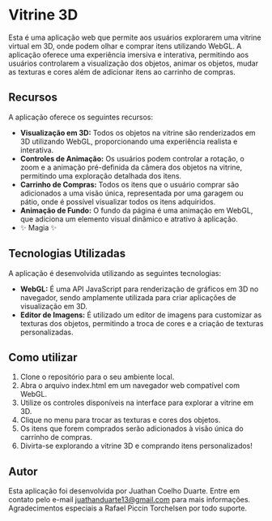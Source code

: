 # Vitrine 3D

Esta é uma aplicação web que permite aos usuários explorarem uma vitrine virtual em 3D, onde podem olhar e comprar itens utilizando WebGL. A aplicação oferece uma experiência imersiva e interativa, permitindo aos usuários controlarem a visualização dos objetos, animar os objetos, mudar as texturas e cores além de adicionar itens ao carrinho de compras.

## Recursos

A aplicação oferece os seguintes recursos:

- **Visualização em 3D:** Todos os objetos na vitrine são renderizados em 3D utilizando WebGL, proporcionando uma experiência realista e interativa.
- **Controles de Animação:** Os usuários podem controlar a rotação, o zoom e a animação pré-definida da câmera dos objetos na vitrine, permitindo uma exploração detalhada dos itens.
- **Carrinho de Compras:** Todos os itens que o usuário comprar são adicionados a uma visão única, representada por uma garagem ou pátio, onde é possível visualizar todos os itens adquiridos.
- **Animação de Fundo:** O fundo da página é uma animação em WebGL, que adiciona um elemento visual dinâmico e atrativo à aplicação.
- ✨ Magia ✨

## Tecnologias Utilizadas

A aplicação é desenvolvida utilizando as seguintes tecnologias:

- **WebGL:** É uma API JavaScript para renderização de gráficos em 3D no navegador, sendo amplamente utilizada para criar aplicações de visualização em 3D.
- **Editor de Imagens:** É utilizado um editor de imagens para customizar as texturas dos objetos, permitindo a troca de cores e a criação de texturas personalizadas.

## Como utilizar

1. Clone o repositório para o seu ambiente local.
2. Abra o arquivo index.html em um navegador web compatível com WebGL.
3. Utilize os controles disponíveis na interface para explorar a vitrine em 3D.
4. Clique no menu para trocar as texturas e cores dos objetos.
5. Os itens que forem comprados serão adicionados à visão única do carrinho de compras.
6. Divirta-se explorando a vitrine 3D e comprando itens personalizados!

## Autor

Esta aplicação foi desenvolvida por Juathan Coelho Duarte. Entre em contato pelo e-mail juathanduarte13@gmail.com para mais informações.&nbsp;
Agradecimentos especiais a Rafael Piccin Torchelsen por todo suporte.
